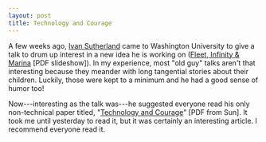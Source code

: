 ```yaml
--- 
layout: post
title: Technology and Courage
---
```

A few weeks ago, <a href="http://www.wikipedia.org/wiki/Ivan_Sutherland">Ivan Sutherland</a> came to Washington University to give a talk to drum up interest in a new idea he is working on (<a href="http://fleet.cs.berkeley.edu/docs/07.Jul.2009-slides.pdf">Fleet, Infinity &amp; Marina</a> [PDF slideshow]). In my experience, most "old guy" talks aren't that interesting because they meander with long tangential stories about their children. Luckily, those were kept to a minimum and he had a good sense of humor too!

Now---interesting as the talk was---he suggested everyone read his only non-technical paper titled, "<a href="http://research.sun.com/techrep/Perspectives/smli_ps-1.pdf">Technology and Courage</a>" [PDF from Sun]. It took me until yesterday to read it, but it was certainly an interesting article. I recommend everyone read it.
